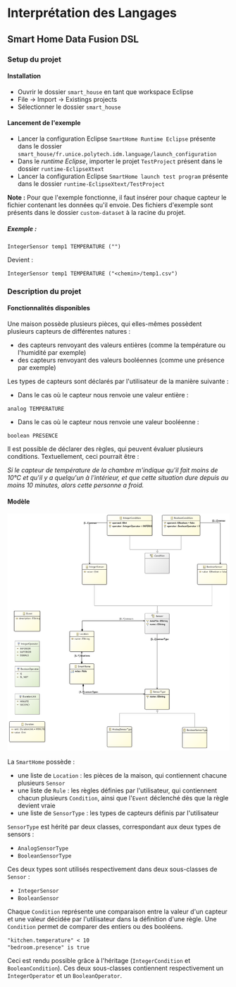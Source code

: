 # Interprétation des Langages

## Smart Home Data Fusion DSL

### Setup du projet

#### Installation

- Ouvrir le dossier `smart_house` en tant que workspace Eclipse
- File → Import → Existings projects
- Sélectionner le dossier `smart_house`

#### Lancement de l'exemple

- Lancer la configuration Eclipse `SmartHome Runtime Eclipse` présente dans le dossier `smart_house/fr.unice.polytech.idm.language/launch_configuration`
- Dans le _runtime Eclipse_, importer le projet `TestProject` présent dans le dossier `runtime-EclipseXtext`
- Lancer la configuration Eclipse `SmartHome launch test program` présente dans le dossier `runtime-EclipseXtext/TestProject`

**Note :**
Pour que l'exemple fonctionne, il faut insérer pour chaque capteur le fichier contenant les données qu'il envoie.
Des fichiers d'exemple sont présents dans le dossier `custom-dataset` à la racine du projet.

##### Exemple :

```
IntegerSensor temp1 TEMPERATURE ("")
```

Devient :
```
IntegerSensor temp1 TEMPERATURE ("<chemin>/temp1.csv")
```

### Description du projet

#### Fonctionnalités disponibles

Une maison possède plusieurs pièces, qui elles-mêmes possèdent plusieurs capteurs de différentes natures :
- des capteurs renvoyant des valeurs entières (comme la température ou l'humidité par exemple)
- des capteurs renvoyant des valeurs booléennes (comme une présence par exemple)

Les types de capteurs sont déclarés par l'utilisateur de la manière suivante :

- Dans le cas où le capteur nous renvoie une valeur entière :
```
analog TEMPERATURE
```

- Dans le cas où le capteur nous renvoie une valeur booléenne :

```
boolean PRESENCE
```

Il est possible de déclarer des règles, qui peuvent évaluer plusieurs conditions. Textuellement, ceci pourrait être :

_Si le capteur de température de la chambre m'indique qu'il fait moins de 10°C et qu'il y a quelqu'un à l'intérieur, et que cette situation dure depuis au moins 10 minutes, alors cette personne a froid._

#### Modèle

![model_diagram](smartHome.png)

La `SmartHome` possède :
- une liste de `Location` : les pièces de la maison, qui contiennent chacune plusieurs `Sensor`
- une liste de `Rule` : les règles définies par l'utilisateur, qui contiennent chacun plusieurs `Condition`, ainsi que l'`Event` déclenché dès que la règle devient vraie
- une liste de `SensorType` : les types de capteurs définis par l'utilisateur

`SensorType` est hérité par deux classes, correspondant aux deux types de sensors :
- `AnalogSensorType`
- `BooleanSensorType`

Ces deux types sont utilisés respectivement dans deux sous-classes de `Sensor` :
- `IntegerSensor`
- `BooleanSensor`

Chaque `Condition` représente une comparaison entre la valeur d'un capteur et une valeur décidée par l'utilisateur dans la définition d'une règle.
Une `Condition` permet de comparer des entiers ou des booléens.
```
"kitchen.temperature" < 10
"bedroom.presence" is true
```
Ceci est rendu possible grâce à l'héritage (`IntegerCondition` et `BooleanCondition`).
Ces deux sous-classes contiennent respectivement un `IntegerOperator` et un `BooleanOperator`.
